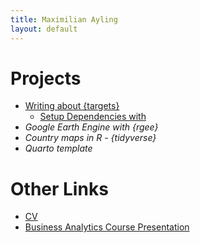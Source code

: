 ```yaml
---
title: Maximilian Ayling
layout: default
---
```


# Projects  
- [Writing about {targets}](https://github.com/mga3/targets/blob/main/README.md)  
  - [Setup Dependencies with](https://mga3.github.io/targets/setup_dependencies.html)  
- _Google Earth Engine with {rgee}_
- _Country maps in R - {tidyverse}_
- _Quarto template_
# Other Links  
- [CV](https://mga3.github.io/maximilian_ayling_cv/)  
- [Business Analytics Course Presentation](https://mga3.github.io/capstone-project-mga3-submission/)  
